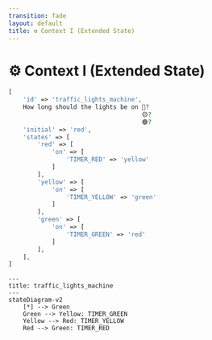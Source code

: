 ```yaml
---
transition: fade
layout: default
title: ⚙ Context I (Extended State)
---
```


<div class="grid grid-cols-3 gap-4">

<div class="col-span-2">

# ⚙ Context I (Extended State)

```php {3-5} {maxHeight:'400px'}
[
    'id' => 'traffic_lights_machine',
    How long should the lights be on 🔴?
                                     🟡?
                                     🟢?
    'initial' => 'red',
    'states' => [
        'red' => [
            'on' => [
                'TIMER_RED' => 'yellow'
            ]
        ],
        'yellow' => [
            'on' => [
                'TIMER_YELLOW' => 'green'
            ]
        ],
        'green' => [
            'on' => [
                'TIMER_GREEN' => 'red'
            ]
        ],
    ],
]
```
</div>

<div class="text-center">

```mermaid {theme: 'neutral', scale: 0.75}
---
title: traffic_lights_machine
---
stateDiagram-v2
    [*] --> Green
    Green --> Yellow: TIMER_GREEN
    Yellow --> Red: TIMER_YELLOW
    Red --> Green: TIMER_RED
```

</div>
</div>

<!--
buraya kadar teorik bir makine tanimladik,

aslinda konsept kisminda biraz degindigimiz bu makine ne yapar sorusuna cevap verdik genel olarak.

simdi biraz nasil yapar kismina yani makinenin davranisina/behavior'una dokunan tanimlamalari dusunecegiz

bu da context:

context'e ayni zamanda extended state deniyor.

makinenin internal durumu, icinde tuttugu bilgi
diger bir deyisle makinenin calistirken ihtiyac duyacagi bilgiler

trafik lambalari analojisinden devam edersek, simdiye kadar hangi durumlarin ya da lambalarin oldugunu ve hangisinden sonra hangisinin yanacagini tanimladik, sadece bu kadar

fakat hangi lambanin kac saniye yanacagi davranisiyla ilgili hic bisi tanimlamadik

bu tanim tam bir extended state ornegi, cunku yeni bir state degil, o state ozelinde nasil davranmasi gerektigine ozel bir internal bilgi
-->
